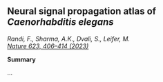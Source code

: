 ## Neural signal propagation atlas of _Caenorhabditis elegans_

_Randi, F., Sharma, A.K., Dvali, S., Leifer, M.<br> [Nature 623, 406–414 (2023)](https://doi.org/10.1038/s41586-023-06683-4)_

**Summary**

...
